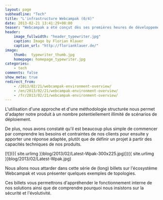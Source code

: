 ```yaml
---
layout: page
subheadline: "Tech"
title: "L'infrastructure Webcampak (0/4)"
date: 2013-02-21 13:41:29+00:00
teaser: "Webcampak a été conçut dès ses premières heures de développement pour être évolutif et sécurisé."
header:
    image_fullwidth: "header_typewriter.jpg"
    caption: Image by Florian Klauer
    caption_url: "http://florianklauer.de/"
image:
    thumb:  typewriter_thumb.jpg
    homepage: homepage_typewriter.jpg
categories:
    - tech
comments: false
show_meta: true
redirect_from:
    - /2013/02/21/webcampak-environment-overview/
    - /en/2013/02/21/webcampak-environment-overview/
    - /fr/2013/02/21/webcampak-environment-overview/
---
```


L'utilisation d'une approche et d'une méthodologie structurée nous permet d'adapter notre produit à un nombre potentiellement illimité de scénarios de déploiement.

De plus, nous avons constaté qu'il est beaucoup plus simple de commencer par comprendre les besoins et contraintes de nos clients pour ensuite y apporter une réponse adaptée, plutôt que de définir un projet à partir des capacités techniques de nos produits.

[![]({{ site.urlimg }}blog/2013/02/Latest-Wpak-300x225.jpg)]({{ site.urlimg }}blog/2013/02/Latest-Wpak.jpg)

Nous allons nous attarder dans cette série de (long) billets sur l'écosystème Webcampak et vous présenter quelques exemples de topologies.

Ces billets vous permettrons d'appréhender le fonctionnement interne de nos solutions ainsi que de comprendre pourquoi nous insistons sur la sécurité et l'évolutivité.


